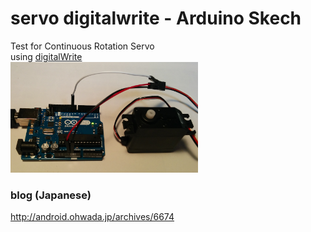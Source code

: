 # servo digitalwrite - Arduino Skech 

Test for Continuous Rotation Servo <br/>
using [digitalWrite](https://www.arduino.cc/en/Reference/DigitalWrite) <br/>
<img src="https://github.com/FabLabKannai/SumobotJr/blob/master/docs/arduino/arduino_servo.png" width="300" /> <br/>

### blog (Japanese)
http://android.ohwada.jp/archives/6674
